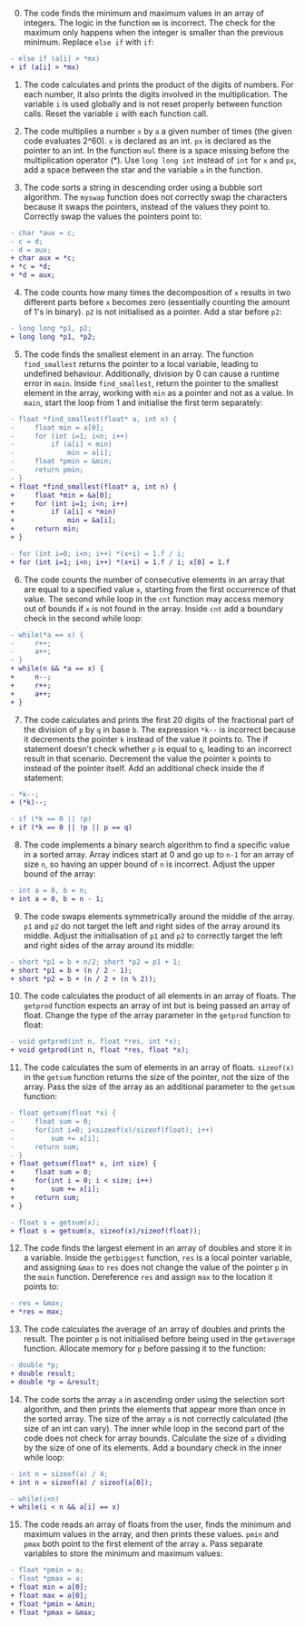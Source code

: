 00.
    The code finds the minimum and maximum values in an array of integers.
    The logic in the function `mm` is incorrect. The check for the maximum only happens when the integer is smaller than the previous minimum. 
    Replace `else if` with `if`:
```diff
- else if (a[i] > *mx)
+ if (a[i] > *mx)
```

01.
    The code calculates and prints the product of the digits of numbers. For each number, it also prints the digits involved in the multiplication.
    The variable `i` is used globally and is not reset properly between function calls. 
    Reset the variable `i` with each function call.

02.
    The code multiplies a number `x` by `a` a given number of times (the given code evaluates 2^60).
    `x` is declared as an int. `px` is declared as the pointer to an int. In the function `mul` there is a space missing before the multiplication operator (*). 
    Use `long long int` instead of `int` for `x` and `px`, add a space between the star and the variable `a` in the function.

03.
    The code sorts a string in descending order using a bubble sort algorithm.
    The `myswap` function does not correctly swap the characters because it swaps the pointers, instead of the values they point to. Correctly swap the values the pointers point to:
```diff
- char *aux = c;
- c = d; 
- d = aux;
+ char aux = *c; 
+ *c = *d;
+ *d = aux;
```

04.
    The code counts how many times the decomposition of `x` results in two different parts before `x` becomes zero (essentially counting the amount of 1's in binary).
    `p2` is not initialised as a pointer.
    Add a star before `p2`:
```diff
- long long *p1, p2;
+ long long *p1, *p2;
```

05.
    The code finds the smallest element in an array.
    The function `find_smallest` returns the pointer to a local variable, leading to undefined behaviour. Additionally, division by 0 can cause a runtime error in `main`.
    Inside `find_smallest`, return the pointer to the smallest element in the array, working with `min` as a pointer and not as a value. In `main`, start the loop from 1 and initialise the first term separately:
```diff
- float *find_smallest(float* a, int n) {
-     float min = a[0];
-     for (int i=1; i<n; i++)
-         if (a[i] < min)
-             min = a[i];
-     float *pmin = &min;
-     return pmin;
- }
+ float *find_smallest(float* a, int n) {
+     float *min = &a[0];
+     for (int i=1; i<n; i++)
+         if (a[i] < *min)
+             min = &a[i];
+     return min;
+ }
```
```diff
- for (int i=0; i<n; i++) *(x+i) = 1.f / i;
+ for (int i=1; i<n; i++) *(x+i) = 1.f / i; x[0] = 1.f
```

06.
    The code counts the number of consecutive elements in an array that are equal to a specified value `x`, starting from the first occurrence of that value.
    The second while loop in the `cnt` function may access memory out of bounds if `x` is not found in the array.
    Inside `cnt` add a boundary check in the second while loop:
```diff
- while(*a == x) {
-     r++;
-     a++;
- }
+ while(n && *a == x) { 
+     n--; 
+     r++; 
+     a++;
+ }
```

07.
    The code calculates and prints the first 20 digits of the fractional part of the division of `p` by `q` in base `b`.
    The expression `*k--` is incorrect because it decrements the pointer `k` instead of the value it points to. The if statement doesn't check whether `p` is equal to `q`, leading to an incorrect result in that scenario.
    Decrement the value the pointer `k` points to instead of the pointer itself. Add an additional check inside the if statement:
```diff
- *k--;
+ (*k)--;
```
```diff
- if (*k == 0 || !p)
+ if (*k == 0 || !p || p == q)
```

08.
    The code implements a binary search algorithm to find a specific value in a sorted array.
    Array indices start at 0 and go up to `n-1` for an array of size `n`, so having an upper bound of `n` is incorrect.
    Adjust the upper bound of the array:
```diff
- int a = 0, b = n;
+ int a = 0, b = n - 1;
```

09.
    The code swaps elements symmetrically around the middle of the array.
    `p1` and `p2` do not target the left and right sides of the array around its middle.
    Adjust the initialisation of `p1` and `p2` to correctly target the left and right sides of the array around its middle:
```diff
- short *p1 = b + n/2; short *p2 = p1 + 1;
+ short *p1 = b + (n / 2 - 1);
+ short *p2 = b + (n / 2 + (n % 2));
```

10.
    The code calculates the product of all elements in an array of floats.
    The `getprod` function expects an array of int but is being passed an array of float.
    Change the type of the array parameter in the `getprod` function to float:
```diff
- void getprod(int n, float *res, int *x);
+ void getprod(int n, float *res, float *x);
```

11.
    The code calculates the sum of elements in an array of floats.
    `sizeof(x)` in the `getsum` function returns the size of the pointer, not the size of the array.
    Pass the size of the array as an additional parameter to the `getsum` function:
```diff
- float getsum(float *x) {
-     float sum = 0;
-     for(int i=0; i<sizeof(x)/sizeof(float); i++)
-         sum += x[i];
-     return sum;
- }
+ float getsum(float* x, int size) {
+     float sum = 0;
+     for(int i = 0; i < size; i++)
+         sum += x[i];
+     return sum;
+ }
```
```diff
- float s = getsum(x);
+ float s = getsum(x, sizeof(x)/sizeof(float));
```

12.
    The code finds the largest element in an array of doubles and store it in a variable.
    Inside the `getbiggest` function, `res` is a local pointer variable, and assigning `&max` to `res` does not change the value of the pointer `p` in the `main` function.
    Dereference `res` and assign `max` to the location it points to:
```diff
- res = &max;
+ *res = max;
```

13.
    The code calculates the average of an array of doubles and prints the result.
    The pointer `p` is not initialised before being used in the `getaverage` function.
    Allocate memory for `p` before passing it to the function:
```diff
- double *p;
+ double result;
+ double *p = &result;
```

14.
    The code sorts the array `a` in ascending order using the selection sort algorithm, and then prints the elements that appear more than once in the sorted array.
    The size of the array `a` is not correctly calculated (the size of an int can vary). The inner while loop in the second part of the code does not check for array bounds.
    Calculate the size of `a` dividing by the size of one of its elements. Add a boundary check in the inner while loop:
```diff
- int n = sizeof(a) / 4;
+ int n = sizeof(a) / sizeof(a[0]);
```
```diff
- while(i<n)
+ while(i < n && a[i] == x)
```

15.
    The code reads an array of floats from the user, finds the minimum and maximum values in the array, and then prints these values.
    `pmin` and `pmax` both point to the first element of the array `a`.
    Pass separate variables to store the minimum and maximum values:
```diff
- float *pmin = a;
- float *pmax = a;
+ float min = a[0];
+ float max = a[0];
+ float *pmin = &min;
+ float *pmax = &max;
```